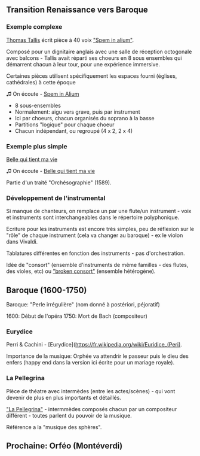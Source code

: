 ## Transition Renaissance vers Baroque

### Exemple complexe

[Thomas Tallis](https://fr.wikipedia.org/wiki/Thomas_Tallis) écrit pièce à 40 voix ["Spem in alium"](https://fr.wikipedia.org/wiki/Spem_in_alium).

Composé pour un dignitaire anglais avec une salle de réception octogonale avec balcons - Tallis avait réparti ses choeurs en 8 sous ensembles qui démarrent chacun à leur tour, pour une expérience immersive.

Certaines pièces utilisent spécifiquement les espaces fourni (églises, cathédrales) à cette époque

&#9835; On écoute - [Spem in Alium](https://www.youtube.com/watch?v=Z3FJxDsa-5k)

- 8 sous-ensembles
- Normalement: aigu vers grave, puis par instrument
- Ici par choeurs, chacun organisés du soprano à la basse
- Partitions "logique" pour chaque choeur
- Chacun indépendant, ou regroupé (4 x 2, 2 x 4)

### Exemple plus simple

[Belle qui tient ma vie](https://fr.wikipedia.org/wiki/Belle_qui_tiens_ma_vie)

&#9835; On écoute - [Belle qui tient ma vie](https://www.youtube.com/watch?v=Jr2IKFIHJnQ)

Partie d'un traité "Orchésographie" (1589).

### Développement de l'instrumental

Si manque de chanteurs, on remplace un par une flute/un instrument - voix et instruments sont interchangeables dans le répertoire polyphonique.

Ecriture pour les instruments est encore très simples, peu de réflexion sur le "rôle" de chaque instrument (cela va changer au baroque) - ex le violon dans Vivaldi.

Tablatures différentes en fonction des instruments - pas d'orchestration.

Idée de "consort" (ensemble d'instruments de même familles - des flutes, des violes, etc) ou ["broken consort"](https://en.wikipedia.org/wiki/Broken_consort) (ensemble hétérogène).

## Baroque (1600-1750)

Baroque: "Perle irrégulière" (nom donné à postériori, péjoratif)

1600: Début de l'opéra
1750: Mort de Bach (compositeur)

### Eurydice

Perri & Cachini - [Eurydice](https://fr.wikipedia.org/wiki/Euridice_(Peri).

Importance de la musique: Orphée va attendrir le passeur puis le dieu des enfers (happy end dans la version ici écrite pour un mariage royale).

### La Pellegrina 

Pièce de théatre avec intermèdes (entre les actes/scènes) - qui vont devenir de plus en plus importants et détaillés.

["La Pellegrina"](https://fr.wikipedia.org/wiki/La_Pellegrina) - intermmèdes composés chacun par un compositeur différent - toutes parlent du pouvoir de la musique.

Référence a la "musique des sphères".

## Prochaine: Orféo (Montéverdi)
